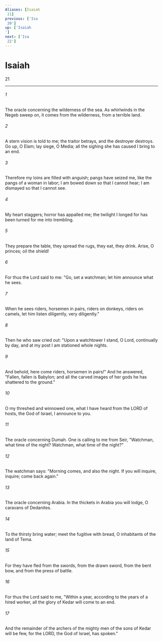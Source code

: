 ```yaml
---
Aliases: [Isaiah 21]
previous: ['Isa 20']
up: ['Isaiah']
next: ['Isa 22']
---
```

# Isaiah 21

***
 

###### 1 
The oracle concerning the wilderness of the sea. As whirlwinds in the Negeb sweep on,  it comes from the wilderness,  from a terrible land.   

###### 2 
A stern vision is told to me;  the traitor betrays,  and the destroyer destroys.  Go up, O Elam;  lay siege, O Media;  all the sighing she has caused  I bring to an end.   

###### 3 
Therefore my loins are filled with anguish;  pangs have seized me,  like the pangs of a woman in labor;  I am bowed down so that I cannot hear;  I am dismayed so that I cannot see.   

###### 4 
My heart staggers; horror has appalled me;  the twilight I longed for  has been turned for me into trembling.   

###### 5 
They prepare the table,  they spread the rugs,  they eat, they drink.  Arise, O princes;  oil the shield!   

###### 6 
For thus the Lord said to me:  "Go, set a watchman;  let him announce what he sees.   

###### 7 
When he sees riders, horsemen in pairs,  riders on donkeys, riders on camels,  let him listen diligently,  very diligently."   

###### 8 
Then he who saw cried out:  "Upon a watchtower I stand, O Lord,  continually by day,  and at my post I am stationed  whole nights.   

###### 9 
And behold, here come riders,  horsemen in pairs!"  And he answered,  "Fallen, fallen is Babylon;  and all the carved images of her gods  he has shattered to the ground."   

###### 10 
O my threshed and winnowed one,  what I have heard from the LORD of hosts,  the God of Israel, I announce to you.  

###### 11 
The oracle concerning Dumah. One is calling to me from Seir,  "Watchman, what time of the night?  Watchman, what time of the night?"   

###### 12 
The watchman says:  "Morning comes, and also the night.  If you will inquire, inquire;  come back again."  

###### 13 
The oracle concerning Arabia. In the thickets in Arabia you will lodge,  O caravans of Dedanites.   

###### 14 
To the thirsty bring water;  meet the fugitive with bread,  O inhabitants of the land of Tema.   

###### 15 
For they have fled from the swords,  from the drawn sword,  from the bent bow,  and from the press of battle.  

###### 16 
For thus the Lord said to me, "Within a year, according to the years of a hired worker, all the glory of Kedar will come to an end.  

###### 17 
And the remainder of the archers of the mighty men of the sons of Kedar will be few, for the LORD, the God of Israel, has spoken."

